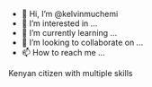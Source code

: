 - 👋 Hi, I’m @kelvinmuchemi
- 👀 I’m interested in ...
- 🌱 I’m currently learning ...
- 💞️ I’m looking to collaborate on ...
- 📫 How to reach me ...

<!---
kelvinmuchemi/kelvinmuchemi is a ✨ special ✨ repository because its `README.md` (this file) appears on your GitHub profile.
You can click the Preview link to take a look at your changes.
--->
Kenyan citizen with multiple skills

